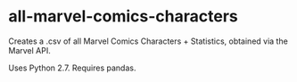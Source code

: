 all-marvel-comics-characters
============================

Creates a .csv of all Marvel Comics Characters + Statistics, obtained via the Marvel API.

Uses Python 2.7. Requires pandas.
